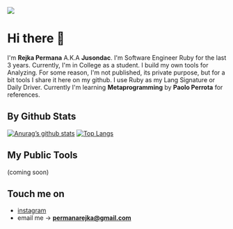 
![](https://user-images.githubusercontent.com/30251013/163549072-3b507467-0549-43b4-91ac-5c4352b2c30e.png) 

# Hi there 👋

I'm **Rejka Permana** A.K.A **Jusondac**. I'm Software Engineer Ruby for the last 3 years. Currently, I'm in College as a student. 
I build my own tools for Analyzing. For some reason, I'm not published, its private purpose, but for a bit tools I share it here on my github.
I use Ruby as my Lang Signature or Daily Driver. Currently I'm learning **Metaprogramming** by **Paolo Perrota** for references.

## By Github Stats
[![Anurag’s github stats](https://github-readme-stats.vercel.app/api?username=jusondac)](https://github.com/jusondac)
[![Top Langs](https://github-readme-stats.vercel.app/api/top-langs/?username=jusondac)](https://github.com/jusondac)

## My Public Tools

(coming soon)

## Touch me on

- [instagram](https://www.instagram.com/promdeus_/) 
- email me -> **permanarejka@gmail.com**
